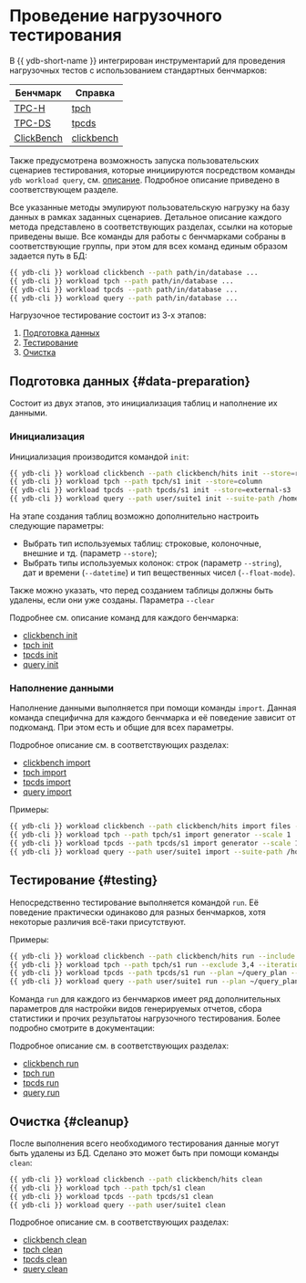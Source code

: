 # Проведение нагрузочного тестирования

В {{ ydb-short-name }} интегрирован инструментарий для проведения нагрузочных тестов с использованием стандартных бенчмарков:

| Бенчмарк                             | Справка                                                  |
|--------------------------------------|----------------------------------------------------------|
| [TPC-H](https://tpc.org/tpch/)       | [tpch](../../reference/ydb-cli/workload-tpch.md)|
| [TPC-DS](https://tpc.org/tpcds/)     | [tpcds](../../reference/ydb-cli/workload-tpcds.md)|
| [ClickBench](https://benchmark.clickhouse.com/) | [clickbench](../../reference/ydb-cli/workload-click-bench.md)|

Также предусмотрена возможность запуска пользовательских сценариев тестирования, которые инициируются посредством команды `ydb workload query`, см. [описание](../../reference/ydb-cli/workload-query.md). Подробное описание приведено в соответствующем разделе.

Все указанные методы эмулируют пользовательскую нагрузку на базу данных в рамках заданных сценариев. Детальное описание каждого метода представлено в соответствующих разделах, ссылки на которые приведены выше.
Все команды для работы с бенчмарками собраны в соответствующие группы, при этом для всех команд единым образом задается путь в БД:

```bash
{{ ydb-cli }} workload clickbench --path path/in/database ...
{{ ydb-cli }} workload tpch --path path/in/database ...
{{ ydb-cli }} workload tpcds --path path/in/database ...
{{ ydb-cli }} workload query --path path/in/database ...
```

Нагрузочное тестирование состоит из 3-х этапов:

  1. [Подготовка данных](#data-preparation)
  1. [Тестирование](#testing)
  1. [Очистка](#cleanup)

## Подготовка данных {#data-preparation}

Состоит из двух этапов, это инициализация таблиц и наполнение их данными.

### Инициализация

Инициализация производится командой `init`:

```bash
{{ ydb-cli }} workload clickbench --path clickbench/hits init --store=row
{{ ydb-cli }} workload tpch --path tpch/s1 init --store=column
{{ ydb-cli }} workload tpcds --path tpcds/s1 init --store=external-s3
{{ ydb-cli }} workload query --path user/suite1 init --suite-path /home/user/user_suite
```

На этапе создания таблиц возможно дополнительно настроить следующие параметры:

  * Выбрать тип используемых таблиц: строковые, колоночные, внешние и тд. (параметр `--store`);
  * Выбрать типы используемых колонок: строк (параметр `--string`), дат и времени (`--datetime`) и тип вещественных чисел (`--float-mode`).

Также можно указать, что перед созданием таблицы должны быть удалены, если они уже созданы. Параметра `--clear`

Подробнее см. описание команд для каждого бенчмарка:

* [clickbench init](../../reference/ydb-cli/workload-click-bench.md#init)
* [tpch init](../../reference/ydb-cli/workload-tpch.md#init)
* [tpcds init](../../reference/ydb-cli/workload-tpcds.md#init)
* [query init](../../reference/ydb-cli/workload-query.md#init)

### Наполнение данными

Наполнение данными выполняется при помощи команды `import`. Данная команда специфична для каждого бенчмарка и её поведение зависит от подкоманд. При этом есть и общие для всех параметры.

Подробное описание см. в соответствующих разделах:

* [clickbench import](../../reference/ydb-cli/workload-click-bench.md#load)
* [tpch import](../../reference/ydb-cli/workload-tpch.md#load)
* [tpcds import](../../reference/ydb-cli/workload-tpcds.md#load)
* [query import](../../reference/ydb-cli/workload-query.md#load)

Примеры:

```bash
{{ ydb-cli }} workload clickbench --path clickbench/hits import files --input hits.csv.gz
{{ ydb-cli }} workload tpch --path tpch/s1 import generator --scale 1
{{ ydb-cli }} workload tpcds --path tpcds/s1 import generator --scale 1
{{ ydb-cli }} workload query --path user/suite1 import --suite-path /home/user/user_suite
```

## Тестирование {#testing}

Непосредственно тестирование выполняется командой `run`. Её поведение практически одинаково для разных бенчмарков, хотя некоторые различия всё-таки присутствуют.

Примеры:

```bash
{{ ydb-cli }} workload clickbench --path clickbench/hits run --include 1-5,8
{{ ydb-cli }} workload tpch --path tpch/s1 run --exсlude 3,4 --iterations 3
{{ ydb-cli }} workload tpcds --path tpcds/s1 run --plan ~/query_plan --include 2 --iterations 5
{{ ydb-cli }} workload query --path user/suite1 run --plan ~/query_plan --include first_query_set.1.sql,second_query_set.2.sql --iterations 5
```

Команда `run` для каждого из бенчмарков имеет ряд дополнительных параметров для настройки видов генерируемых отчетов, сбора статистики и прочих результатоы нагрузочного тестирования. Более подробно смотрите в документации:

Подробное описание см. в соответствующих разделах:

* [clickbench run](../../reference/ydb-cli/workload-click-bench.md#run)
* [tpch run](../../reference/ydb-cli/workload-tpch.md#run)
* [tpcds run](../../reference/ydb-cli/workload-tpcds.md#run)
* [query run](../../reference/ydb-cli/workload-query.md#run)

## Очистка {#cleanup}

После выполнения всего необходимого тестирования данные могут быть удалены из БД.
Сделано это может быть при помощи команды `clean`:

```bash
{{ ydb-cli }} workload clickbench --path clickbench/hits clean
{{ ydb-cli }} workload tpch --path tpch/s1 clean
{{ ydb-cli }} workload tpcds --path tpcds/s1 clean
{{ ydb-cli }} workload query --path user/suite1 clean
```

Подробное описание см. в соответствующих разделах:

* [clickbench clean](../../reference/ydb-cli/workload-click-bench.md#cleanup)
* [tpch clean](../../reference/ydb-cli/workload-tpch.md#cleanup)
* [tpcds clean](../../reference/ydb-cli/workload-tpcds.md#cleanup)
* [query clean](../../reference/ydb-cli/workload-query.md#cleanup)
